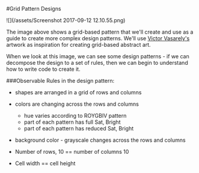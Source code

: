 #Grid Pattern Designs

![](/assets/Screenshot 2017-09-12 12.10.55.png)

The image above shows a grid-based pattern that we'll create and use as a guide to create more complex design patterns.
We'll use [Victor Vasarely's](https://kdoore.gitbooks.io/cs1335/content/vasarely.html) artwork as inspiration for creating grid-based abstract art.

When we look at this image, we can see some design patterns - if we can decompose the design to a set of rules, then we can begin to understand how to write code to create it.

###Observable Rules in the design pattern: 

- shapes are arranged in a grid of rows and columns
- colors are changing across the rows and columns
    - hue varies according to ROYGBIV pattern
    - part of each pattern has full Sat, Bright
    - part of each pattern has reduced Sat, Bright
    
- background color - grayscale changes across the rows and columns

- Number of rows, 10 == number of columns 10
- Cell width == cell height




